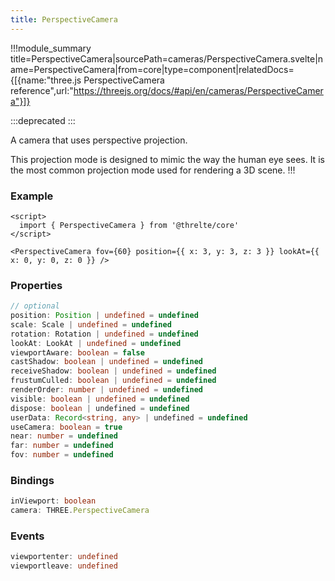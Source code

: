 ```yaml
---
title: PerspectiveCamera
---
```


!!!module_summary title=PerspectiveCamera|sourcePath=cameras/PerspectiveCamera.svelte|name=PerspectiveCamera|from=core|type=component|relatedDocs={[{name:"three.js PerspectiveCamera reference",url:"https://threejs.org/docs/#api/en/cameras/PerspectiveCamera"}]}

:::deprecated
:::

A camera that uses perspective projection.

This projection mode is designed to mimic the way the human eye sees. It is the most common projection mode used for rendering a 3D scene.
!!!

### Example

```svelte
<script>
  import { PerspectiveCamera } from '@threlte/core'
</script>

<PerspectiveCamera fov={60} position={{ x: 3, y: 3, z: 3 }} lookAt={{ x: 0, y: 0, z: 0 }} />
```

### Properties

```ts
// optional
position: Position | undefined = undefined
scale: Scale | undefined = undefined
rotation: Rotation | undefined = undefined
lookAt: LookAt | undefined = undefined
viewportAware: boolean = false
castShadow: boolean | undefined = undefined
receiveShadow: boolean | undefined = undefined
frustumCulled: boolean | undefined = undefined
renderOrder: number | undefined = undefined
visible: boolean | undefined = undefined
dispose: boolean | undefined = undefined
userData: Record<string, any> | undefined = undefined
useCamera: boolean = true
near: number = undefined
far: number = undefined
fov: number = undefined
```

### Bindings

```ts
inViewport: boolean
camera: THREE.PerspectiveCamera
```

### Events

```ts
viewportenter: undefined
viewportleave: undefined
```
